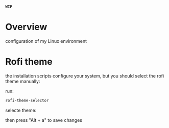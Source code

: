 **`WIP`**

# Overview
configuration of my Linux environment

# Rofi theme

the installation scripts configure your system, but you should select the rofi theme manually:

run:
```bash
rofi-theme-selector
```

selecte theme:

then press "Alt + a" to save changes
